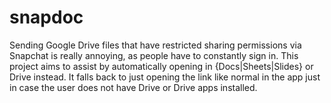 # snapdoc
Sending Google Drive files that have restricted sharing permissions via Snapchat is really annoying, as people have to constantly sign in. This project aims to assist by automatically opening in {Docs|Sheets|Slides} or Drive instead. It falls back to just opening the link like normal in the app just in case the user does not have Drive or Drive apps installed.